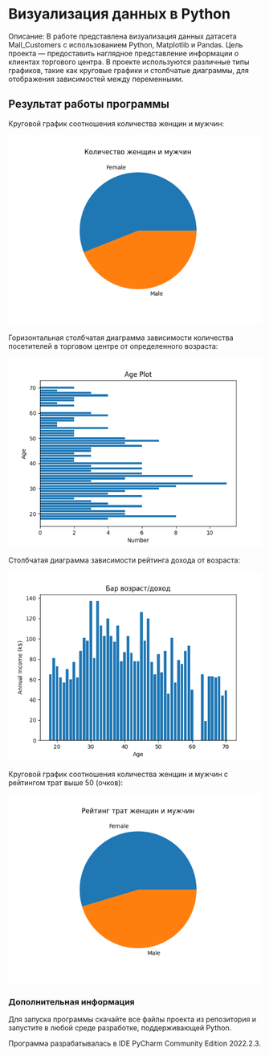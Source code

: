 # Визуализация данных в Python

Описание:
В работе представлена визуализация данных датасета Mall_Customers с использованием Python, Matplotlib и Pandas. 
Цель проекта — предоставить наглядное представление информации о клиентах торгового центра. 
В проекте используются различные типы графиков, такие как круговые графики и столбчатые диаграммы, для отображения зависимостей между переменными.


## Результат работы программы

Круговой график соотношения количества женщин и мужчин:

![Pie_1](https://github.com/OlgaKuranova/laba4_1/blob/main/Figure_1.png)



Горизонтальная столбчатая диаграмма зависимости количества посетителей в торговом центре от определенного возраста:

![Barh](https://github.com/OlgaKuranova/laba4_1/blob/main/Figure_2.png)



Столбчатая диаграмма зависимости рейтинга дохода от возраста:

![Bar](https://github.com/OlgaKuranova/laba4_1/blob/main/Figure_3.png)



Круговой график соотношения количества женщин и мужчин с рейтингом трат выше 50 (очков):

![Pie_2](https://github.com/OlgaKuranova/laba4_1/blob/main/Figure_4.png)


### Дополнительная информация
Для запуска программы скачайте все файлы проекта из репозитория и запустите в любой среде разработке, поддерживающей Python.

Программа разрабатывалась в IDE PyCharm Community Edition 2022.2.3.
